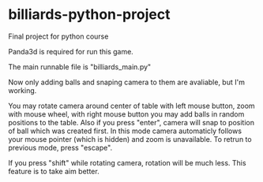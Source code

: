 # billiards-python-project
Final project for python course

Panda3d is required for run this game.

The main runnable file is "billiards_main.py"

Now only adding balls and snaping camera to them are avaliable, but I'm working.

You may rotate camera around center of table with left mouse button, zoom with mouse wheel,
with right mouse button you may add balls in random positions to the table.
Also if you press "enter", camera will snap to position of ball which was created first.
In this mode camera automaticly follows your mouse pointer (which is hidden) and 
zoom is unavailable. To retrun to previous mode, press "escape".

If you press "shift" while rotating camera, rotation will be much less. This feature is to take aim better.
